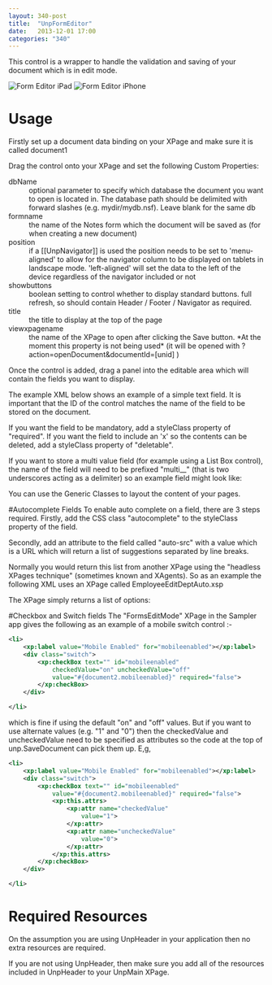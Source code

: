 ```yaml
---
layout: 340-post
title:  "UnpFormEditor"
date:   2013-12-01 17:00
categories: "340"
---
```


This control is a wrapper to handle the validation and saving of your document which is in edit mode.

![Form Editor iPad](http://teamstudio.s3.amazonaws.com/images/formeditor-ipad.png)
![Form Editor iPhone](http://teamstudio.s3.amazonaws.com/images/formeditor-iphone.png)

# Usage

Firstly set up a document data binding on your XPage and make sure it is called document1

Drag the control onto your XPage and set the following Custom Properties:

<dl class="dl-horizontal">
  <dt>dbName</dt><dd>optional parameter to specify which database the document you want to open is located in. The database path should be delimited with forward slashes (e.g. mydir/mydb.nsf). Leave blank for the same db </dd>
  <dt>formname</dt><dd>the name of the Notes form which the document will be saved as (for when creating a new document)</dd>
  <dt>position</dt><dd>if a [[UnpNavigator]] is used the position needs to be set to 'menu-aligned' to allow for the navigator column to be displayed on tablets in landscape mode. 'left-aligned' will set the data to the left of the device regardless of the navigator included or not</dd>
  <dt>showbuttons</dt><dd>boolean setting to control whether to display standard buttons. 
full refresh, so should contain Header / Footer / Navigator as required.</dd>
  <dt>title</dt><dd>the title to display at the top of the page</dd>
  <dt>viewxpagename</dt><dd>the name of the XPage to open after clicking the Save button. *At the moment this property is not being used* (it will be opened with ?action=openDocument&documentId=[unid] )</dd>
</dl>

Once the control is added, drag a panel into the editable area which will contain the fields you want to display.

The example XML below shows an example of a simple text field. It is important that the ID of the control matches the name of the field to be stored on the document.

<script src="https://gist.github.com/whitemx/7527852.js"></script>

If you want the field to be mandatory, add a styleClass property of "required".
If you want the field to include an 'x' so the contents can be deleted, add a styleClass property of "deletable".

If you want to store a multi value field (for example using a List Box control), the name of the field will need to be prefixed "multi__" (that is two underscores acting as a delimiter) so an example field might look like:

<script src="https://gist.github.com/whitemx/7527868.js"></script>

You can use the Generic Classes to layout the content of your pages.

#Autocomplete Fields
To enable auto complete on a field, there are 3 steps required. Firstly, add the CSS class "autocomplete" to the styleClass property of the field.

Secondly, add an attribute to the field called "auto-src" with a value which is a URL which will return a list of suggestions separated by line breaks.

Normally you would return this list from another XPage using the "headless XPages technique" (sometimes known and XAgents). So as an example the following XML uses an XPage called EmployeeEditDeptAuto.xsp

<script src="https://gist.github.com/whitemx/7527896.js"></script>

The XPage simply returns a list of options:

<script src="https://gist.github.com/whitemx/7527927.js"></script>


#Checkbox and Switch fields
The "FormsEditMode" XPage in the Sampler app gives the following as an example of a mobile switch control :-

```xml
<li>
    <xp:label value="Mobile Enabled" for="mobileenabled"></xp:label>
    <div class="switch">
        <xp:checkBox text="" id="mobileenabled"
            checkedValue="on" uncheckedValue="off"
            value="#{document2.mobileenabled}" required="false">
        </xp:checkBox>
    </div>

</li>
```
which is fine if using the default "on" and "off" values. But if you want to use alternate values (e.g. "1" and "0") then the checkedValue and uncheckedValue need to be specified as attributes so the code at the top of unp.SaveDocument can pick them up. E,g,
```xml
<li>
    <xp:label value="Mobile Enabled" for="mobileenabled"></xp:label>
    <div class="switch">
        <xp:checkBox text="" id="mobileenabled"
            value="#{document2.mobileenabled}" required="false">
            <xp:this.attrs>
                <xp:attr name="checkedValue"
                    value="1">
                </xp:attr>
                <xp:attr name="uncheckedValue"
                    value="0">
                </xp:attr>
            </xp:this.attrs>            
        </xp:checkBox>
    </div>

</li>
```

# Required Resources
On the assumption you are using UnpHeader in your application then no extra resources are required.

If you are not using UnpHeader, then make sure you add all of the resources included in UnpHeader to your UnpMain XPage.
